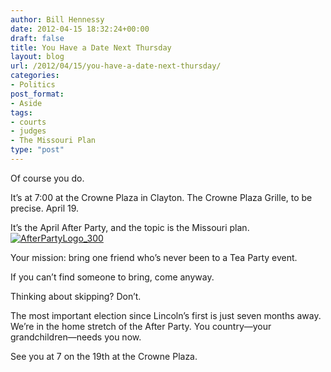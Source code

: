 ```yaml
---
author: Bill Hennessy
date: 2012-04-15 18:32:24+00:00
draft: false
title: You Have a Date Next Thursday
layout: blog
url: /2012/04/15/you-have-a-date-next-thursday/
categories:
- Politics
post_format:
- Aside
tags:
- courts
- judges
- The Missouri Plan
type: "post"
---
```


Of course you do.

 

It’s at 7:00 at the Crowne Plaza in Clayton. The Crowne Plaza Grille, to be precise. April 19.

 

It’s the April After Party, and the topic is the Missouri plan.[![AfterPartyLogo_300](https://ludicrite.files.wordpress.com/2012/04/afterpartylogo_300_thumb.png)
](https://ludicrite.files.wordpress.com/2012/04/afterpartylogo_300.png)

 

Your mission: bring one friend who’s never been to a Tea Party event. 

 

If you can’t find someone to bring, come anyway. 

 

Thinking about skipping? Don’t. 

 

The most important election since Lincoln’s first is just seven months away. We’re in the home stretch of the After Party. You country—your grandchildren—needs you now. 

 

See you at 7 on the 19th at the Crowne Plaza.
